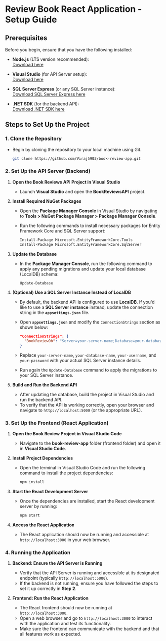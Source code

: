 # Review Book React Application - Setup Guide

## Prerequisites

Before you begin, ensure that you have the following installed:

- **Node.js** (LTS version recommended):  
  [Download here](https://nodejs.org)

- **Visual Studio** (for API Server setup):  
  [Download here](https://visualstudio.microsoft.com/downloads/)

- **SQL Server Express** (or any SQL Server instance):  
  [Download SQL Server Express here](https://www.microsoft.com/en-us/sql-server/sql-server-downloads)

- **.NET SDK** (for the backend API):  
  [Download .NET SDK here](https://dotnet.microsoft.com/download/dotnet)

## Steps to Set Up the Project

### 1. **Clone the Repository**
   - Begin by cloning the repository to your local machine using Git.
     ```bash
     git clone https://github.com/Viraj5903/book-review-app.git
     ```

### 2. **Set Up the API Server (Backend)**

1. **Open the Book Reviews API Project in Visual Studio**

   - Launch **Visual Studio** and open the **BookReviewsAPI** project.

2. **Install Required NuGet Packages**

   - Open the **Package Manager Console** in Visual Studio by navigating to **Tools > NuGet Package Manager > Package Manager Console**.
   - Run the following commands to install necessary packages for Entity Framework Core and SQL Server support:

     ```bash
     Install-Package Microsoft.EntityFrameworkCore.Tools
     Install-Package Microsoft.EntityFrameworkCore.SqlServer
     ```

3. **Update the Database**

   - In the **Package Manager Console**, run the following command to apply any pending migrations and update your local database (LocalDB) schema:

     ```bash
     Update-Database
     ```
  
4. **(Optional) Use a SQL Server Instance Instead of LocalDB**

   - By default, the backend API is configured to use **LocalDB**. If you'd like to use a **SQL Server instance** instead, update the connection string in the **`appsettings.json`** file.
   - Open **`appsettings.json`** and modify the `ConnectionStrings` section as shown below:

     ```json
     "ConnectionStrings": {
       "BookReviewDb": "Server=your-server-name;Database=your-database-name;User Id=your-username;Password=your-password;"
     }
     ```
   - Replace `your-server-name`, `your-database-name`, `your-username`, and `your-password` with your actual SQL Server instance details.
   - Run again the `Update-Database` command to apply the migrations to your SQL Server instance.

5. **Build and Run the Backend API**

   - After updating the database, build the project in Visual Studio and run the backend API.
   - To verify that the API is working correctly, open your browser and navigate to `http://localhost:5000` (or the appropriate URL).


### 3. **Set Up the Frontend (React Application)**

1. **Open the Book Review Project in Visual Studio Code**

   - Navigate to the **book-review-app** folder (frontend folder) and open it in **Visual Studio Code**.

2. **Install Project Dependencies**

   - Open the terminal in Visual Studio Code and run the following command to install the project dependencies:

     ```bash
     npm install
     ```

3. **Start the React Development Server**

   - Once the dependencies are installed, start the React development server by running:

     ```bash
     npm start
     ```

4. **Access the React Application**

   - The React application should now be running and accessible at `http://localhost:3000` in your web browser.

### 4. **Running the Application**

1. **Backend: Ensure the API Server is Running**

   - Verify that the API Server is running and accessible at its designated endpoint (typically `http://localhost:5000`).
   - If the backend is not running, ensure you have followed the steps to set it up correctly in **Step 2**.

2. **Frontend: Run the React Application**

   - The React frontend should now be running at `http://localhost:3000`.
   - Open a web browser and go to `http://localhost:3000` to interact with the application and test its functionality.
   - Make sure the frontend can communicate with the backend and that all features work as expected.